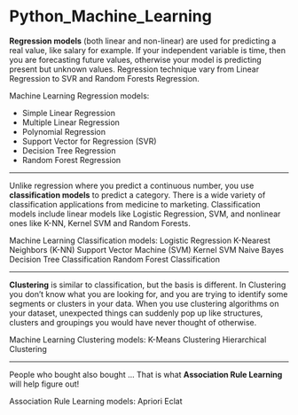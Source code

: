 # Python_Machine_Learning

**Regression models** (both linear and non-linear) are used for predicting a real value, like salary for example. If your independent variable is time, then you are forecasting future values, otherwise your model is predicting present but unknown values. Regression technique vary from Linear Regression to SVR and Random Forests Regression.

Machine Learning Regression models:
- Simple Linear Regression
- Multiple Linear Regression
- Polynomial Regression
- Support Vector for Regression (SVR)
- Decision Tree Regression
- Random Forest Regression

------------------------------------------------------------------------------

Unlike regression where you predict a continuous number, you use **classification models** to predict a category. There is a wide variety of classification applications from medicine to marketing. Classification models include linear models like Logistic Regression, SVM, and nonlinear ones like K-NN, Kernel SVM and Random Forests.

Machine Learning Classification models:
Logistic Regression
K-Nearest Neighbors (K-NN)
Support Vector Machine (SVM)
Kernel SVM
Naive Bayes
Decision Tree Classification
Random Forest Classification

------------------------------------------------------------------------------

**Clustering** is similar to classification, but the basis is different. In Clustering you don’t know what you are looking for, and you are trying to identify some segments or clusters in your data. When you use clustering algorithms on your dataset, unexpected things can suddenly pop up like structures, clusters and groupings you would have never thought of otherwise.

Machine Learning Clustering models:
K-Means Clustering
Hierarchical Clustering

------------------------------------------------------------------------------

People who bought also bought ... That is what **Association Rule Learning** will help figure out!

Association Rule Learning models:
Apriori
Eclat
